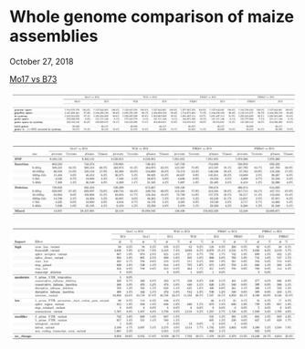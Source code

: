 Whole genome comparison of maize assemblies
================
October 27, 2018





































[Mo17 vs B73](/data/07_dotplot/Mo17_B73.pdf)

![](t1.png)<!-- -->

![](t2.png)<!-- -->

![](t3.png)<!-- -->
